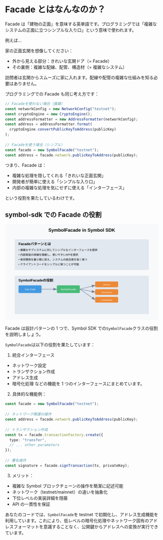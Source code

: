 # Facade とはなんなのか？

Facade は「建物の正面」を意味する英単語です。プログラミングでは「複雑なシステムの正面に立つシンプルな入り口」という意味で使われます。

例えば...

家の正面玄関を想像してください：

- 外から見える部分：きれいな玄関ドア（= Facade）
- その裏側：複雑な配線、配管、構造材（= 複雑なシステム）

訪問者は玄関からスムーズに家に入れます。配線や配管の複雑な仕組みを知る必要はありません。

プログラミングでの Facade も同じ考え方です：

```typescript
// Facadeを使わない場合（複雑）
const networkConfig = new NetworkConfig("testnet");
const cryptoEngine = new CryptoEngine();
const addressFormatter = new AddressFormatter(networkConfig);
const address = addressFormatter.format(
  cryptoEngine.convertPublicKeyToAddress(publicKey)
);

// Facadeを使う場合（シンプル）
const facade = new SymbolFacade("testnet");
const address = facade.network.publicKeyToAddress(publicKey);
```

つまり、Facade は：

- 複雑な処理を隠してくれる「きれいな正面玄関」
- 開発者が簡単に使える「シンプルな入り口」
- 内部の複雑な処理を気にせずに使える「インターフェース」

という役割を果たしているわけです。

## symbol-sdk での Facade の役割

![SymbolFacadeについて](/docs/facade-pattern.svg)

Facade は設計パターンの 1 つで、Symbol SDK での`SymbolFacade`クラスの役割を説明しましょう。

`SymbolFacade`は以下の役割を果たしています：

1. 統合インターフェース

- ネットワーク設定
- トランザクション作成
- アドレス生成
- 暗号化処理
  などの機能を 1 つのインターフェースにまとめています。

2. 具体的な機能例：

```typescript
const facade = new SymbolFacade("testnet");

// ネットワーク関連の操作
const address = facade.network.publicKeyToAddress(publicKey);

// トランザクション作成
const tx = facade.transactionFactory.create({
  type: "transfer",
  // ... other parameters
});

// 署名操作
const signature = facade.signTransaction(tx, privateKey);
```

3. メリット：

- 複雑な Symbol ブロックチェーンの操作を簡潔に記述可能
- ネットワーク（testnet/mainnet）の違いを抽象化
- 下位レベルの実装詳細を隠蔽
- API の一貫性を保証

あなたのコードでは、`SymbolFacade`を testnet で初期化し、アドレス生成機能を利用しています。これにより、低レベルの暗号化処理やネットワーク固有のアドレスフォーマットを意識することなく、公開鍵からアドレスへの変換が実行できています。
